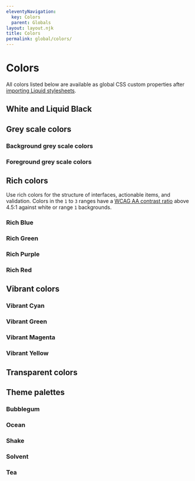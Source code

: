 ```yaml
---
eleventyNavigation:
  key: Colors
  parent: Globals
layout: layout.njk
title: Colors
permalink: global/colors/
---
```


# Colors

All colors listed below are available as global CSS custom properties after [importing Liquid stylesheets](/liquid/getting-started/#import-stylesheets).

## White and Liquid Black

<docs-color var="--ld-col-wht"></docs-color>
<docs-color var="--ld-col-rblck-default"></docs-color>

## Grey scale colors

### Background grey scale colors

<docs-color var="--ld-col-bg-lg"></docs-color>
<docs-color var="--ld-col-bg-g"></docs-color>

### Foreground grey scale colors

<docs-color var="--ld-col-rblck1"></docs-color>
<docs-color var="--ld-col-rblck2"></docs-color>
<docs-color var="--ld-col-rblck3"></docs-color>
<docs-color var="--ld-col-rblck4"></docs-color>
<docs-color var="--ld-col-rblck5"></docs-color>

## Rich colors

Use rich colors for the structure of interfaces, actionable items, and validation. Colors in the `1` to `3` ranges have a [WCAG AA contrast ratio](https://www.w3.org/TR/UNDERSTANDING-WCAG20/visual-audio-contrast-contrast.html) above 4.5:1 against white or range `1` backgrounds.

### Rich Blue

<docs-color var="--ld-col-rb1"></docs-color>
<docs-color var="--ld-col-rb2"></docs-color>
<docs-color var="--ld-col-rb3"></docs-color>
<docs-color var="--ld-col-rb4"></docs-color>
<docs-color var="--ld-col-rb5"></docs-color>
<docs-color var="--ld-col-rb55"></docs-color>
<docs-color var="--ld-col-rb6"></docs-color>

### Rich Green

<docs-color var="--ld-col-rg1"></docs-color>
<docs-color var="--ld-col-rg2"></docs-color>
<docs-color var="--ld-col-rg3"></docs-color>
<docs-color var="--ld-col-rg4"></docs-color>
<docs-color var="--ld-col-rg5"></docs-color>
<docs-color var="--ld-col-rg6"></docs-color>

### Rich Purple

<docs-color var="--ld-col-rp1"></docs-color>
<docs-color var="--ld-col-rp2"></docs-color>
<docs-color var="--ld-col-rp3"></docs-color>
<docs-color var="--ld-col-rp4"></docs-color>
<docs-color var="--ld-col-rp5"></docs-color>
<docs-color var="--ld-col-rp55"></docs-color>
<docs-color var="--ld-col-rp6"></docs-color>

### Rich Red

<docs-color var="--ld-col-rr1"></docs-color>
<docs-color var="--ld-col-rr2"></docs-color>
<docs-color var="--ld-col-rr3"></docs-color>
<docs-color var="--ld-col-rr4"></docs-color>
<docs-color var="--ld-col-rr5"></docs-color>
<docs-color var="--ld-col-rr6"></docs-color>

## Vibrant colors

### Vibrant Cyan

<docs-color var="--ld-col-vc1"></docs-color>
<docs-color var="--ld-col-vc2"></docs-color>
<docs-color var="--ld-col-vc3"></docs-color>
<docs-color var="--ld-col-vc4"></docs-color>
<docs-color var="--ld-col-vc5"></docs-color>
<docs-color var="--ld-col-vc6"></docs-color>

### Vibrant Green

<docs-color var="--ld-col-vg1"></docs-color>
<docs-color var="--ld-col-vg2"></docs-color>
<docs-color var="--ld-col-vg3"></docs-color>
<docs-color var="--ld-col-vg4"></docs-color>
<docs-color var="--ld-col-vg5"></docs-color>
<docs-color var="--ld-col-vg6"></docs-color>

### Vibrant Magenta

<docs-color var="--ld-col-vm1"></docs-color>
<docs-color var="--ld-col-vm2"></docs-color>
<docs-color var="--ld-col-vm3"></docs-color>
<docs-color var="--ld-col-vm4"></docs-color>
<docs-color var="--ld-col-vm5"></docs-color>
<docs-color var="--ld-col-vm6"></docs-color>

### Vibrant Yellow

<docs-color var="--ld-col-vy1"></docs-color>
<docs-color var="--ld-col-vy2"></docs-color>
<docs-color var="--ld-col-vy3"></docs-color>
<docs-color var="--ld-col-vy4"></docs-color>
<docs-color var="--ld-col-vy5"></docs-color>
<docs-color var="--ld-col-vy6"></docs-color>

## Transparent colors

<docs-color is-transparent var="--ld-col-rblck-a01"></docs-color>
<docs-color is-transparent var="--ld-col-rblck-a02"></docs-color>
<docs-color is-transparent var="--ld-col-rb-a01"></docs-color>
<docs-color is-transparent var="--ld-col-rb-a02"></docs-color>
<docs-color is-transparent var="--ld-col-rg-a01"></docs-color>
<docs-color is-transparent var="--ld-col-rg-a02"></docs-color>
<docs-color is-transparent var="--ld-col-rp-a01"></docs-color>
<docs-color is-transparent var="--ld-col-rp-a02"></docs-color>
<docs-color is-transparent var="--ld-col-rr-a01"></docs-color>
<docs-color is-transparent var="--ld-col-rr-a02"></docs-color>
<docs-color is-transparent var="--ld-col-vc-a01"></docs-color>
<docs-color is-transparent var="--ld-col-vc-a02"></docs-color>
<docs-color is-transparent var="--ld-col-vg-a01"></docs-color>
<docs-color is-transparent var="--ld-col-vg-a02"></docs-color>
<docs-color is-transparent var="--ld-col-vm-a01"></docs-color>
<docs-color is-transparent var="--ld-col-vm-a02"></docs-color>
<docs-color is-transparent var="--ld-col-vy-a01"></docs-color>
<docs-color is-transparent var="--ld-col-vy-a02"></docs-color>

## Theme palettes

### Bubblegum

<docs-color var="--ld-thm-bubblegum-accent"></docs-color>
<docs-color var="--ld-thm-bubblegum-bg-primary"></docs-color>
<docs-color var="--ld-thm-bubblegum-bg-secondary"></docs-color>
<docs-color var="--ld-thm-bubblegum-highlight"></docs-color>

### Ocean

<docs-color var="--ld-thm-ocean-accent"></docs-color>
<docs-color var="--ld-thm-ocean-bg-primary"></docs-color>
<docs-color var="--ld-thm-ocean-bg-secondary"></docs-color>
<docs-color var="--ld-thm-ocean-highlight"></docs-color>

### Shake

<docs-color var="--ld-thm-shake-accent"></docs-color>
<docs-color var="--ld-thm-shake-bg-primary"></docs-color>
<docs-color var="--ld-thm-shake-bg-secondary"></docs-color>
<docs-color var="--ld-thm-shake-highlight"></docs-color>

### Solvent

<docs-color var="--ld-thm-solvent-accent"></docs-color>
<docs-color var="--ld-thm-solvent-bg-primary"></docs-color>
<docs-color var="--ld-thm-solvent-bg-secondary"></docs-color>
<docs-color var="--ld-thm-solvent-highlight"></docs-color>

### Tea

<docs-color var="--ld-thm-tea-accent"></docs-color>
<docs-color var="--ld-thm-tea-bg-primary"></docs-color>
<docs-color var="--ld-thm-tea-bg-secondary"></docs-color>
<docs-color var="--ld-thm-tea-highlight"></docs-color>